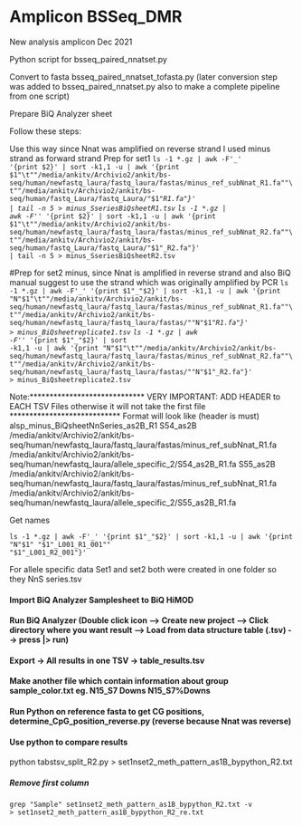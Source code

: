 # Amplicon BSSeq_DMR


New analysis amplicon Dec 2021

Python script for bsseq_paired_nnatset.py

Convert to fasta bsseq_paired_nnatset_tofasta.py (later conversion step was added to bsseq_paired_nnatset.py also to make a complete pipeline from one script)

Prepare BiQ Analyzer sheet

Follow these steps:

Use this way since Nnat was amplified on reverse strand I used minus strand as forward strand
Prep for set1
<code>ls -1 *.gz | awk -F'_' '{print $2}' | sort -k1,1 -u | awk '{print $1"\t""/media/ankitv/Archivio2/ankit/bs-seq/human/newfastq_laura/fastq_laura/fastas/minus_ref_subNnat_R1.fa""\t""/media/ankitv/Archivio2/ankit/bs-seq/human/fastq_Laura/fastq_Laura/"$1"_R1.fa"}' | tail -n 5 > minus_SseriesBiQsheetR1.tsv</code>
<code>ls -1 *.gz | awk -F'_' '{print $2}' | sort -k1,1 -u | awk '{print $1"\t""/media/ankitv/Archivio2/ankit/bs-seq/human/newfastq_laura/fastq_laura/fastas/minus_ref_subNnat_R2.fa""\t""/media/ankitv/Archivio2/ankit/bs-seq/human/fastq_Laura/fastq_Laura/"$1"_R2.fa"}' | tail -n 5 > minus_SseriesBiQsheetR2.tsv</code>

#Prep for set2
minus, since Nnat is amplified in reverse strand and also BiQ manual suggest to use the strand which was originally amplified by PCR
<code>ls -1 *.gz | awk -F'_' '{print $1"_"$2}' | sort -k1,1 -u | awk '{print "N"$1"\t""/media/ankitv/Archivio2/ankit/bs-seq/human/newfastq_laura/fastq_laura/fastas/minus_ref_subNnat_R1.fa""\t""/media/ankitv/Archivio2/ankit/bs-seq/human/newfastq_laura/fastq_laura/fastas/""N"$1"_R1.fa"}' > minus_BiQsheetreplicate1.tsv</code>
<code>ls -1 *.gz | awk -F'_' '{print $1"_"$2}' | sort -k1,1 -u | awk '{print "N"$1"\t""/media/ankitv/Archivio2/ankit/bs-seq/human/newfastq_laura/fastq_laura/fastas/minus_ref_subNnat_R2.fa""\t""/media/ankitv/Archivio2/ankit/bs-seq/human/newfastq_laura/fastq_laura/fastas/""N"$1"_R2.fa"}' > minus_BiQsheetreplicate2.tsv</code>

Note:***************************** VERY IMPORTANT: ADD HEADER to EACH TSV Files otherwise it will not take the first file ****************************
Format will look like (header is must)
alsp_minus_BiQsheetNnSeries_as2B_R1
S54_as2B	/media/ankitv/Archivio2/ankit/bs-seq/human/newfastq_laura/fastq_laura/fastas/minus_ref_subNnat_R1.fa	/media/ankitv/Archivio2/ankit/bs-seq/human/newfastq_laura/allele_specific_2/S54_as2B_R1.fa
S55_as2B	/media/ankitv/Archivio2/ankit/bs-seq/human/newfastq_laura/fastq_laura/fastas/minus_ref_subNnat_R1.fa	/media/ankitv/Archivio2/ankit/bs-seq/human/newfastq_laura/allele_specific_2/S55_as2B_R1.fa

Get names 

<code>ls -1 *.gz | awk -F'_' '{print $1"_"$2}' | sort -k1,1 -u | awk '{print "N"$1" "$1"_L001_R1_001"" "$1"_L001_R2_001"}'</code>

For allele specific data Set1 and set2 both were created in one folder so they NnS series.tsv


#### Import BiQ Analyzer Samplesheet to BiQ HiMOD


#### Run BiQ Analyzer (Double click icon --> Create new project --> Click directory where you want result --> Load from data structure table (.tsv) --> press |> run)

#### Export -> All results in one TSV -> table_results.tsv

#### Make another file which contain information about group sample_color.txt eg. N15_S7	Downs	N15_S7%Downs

#### Run Python on reference fasta to get CG positions, determine_CpG_position_reverse.py (reverse because Nnat was reverse)

#### Use python to compare results
python tabstsv_split_R2.py > set1nset2_meth_pattern_as1B_bypython_R2.txt
##### Remove first column
<code>grep "Sample" set1nset2_meth_pattern_as1B_bypython_R2.txt -v > set1nset2_meth_pattern_as1B_bypython_R2_re.txt</code>

